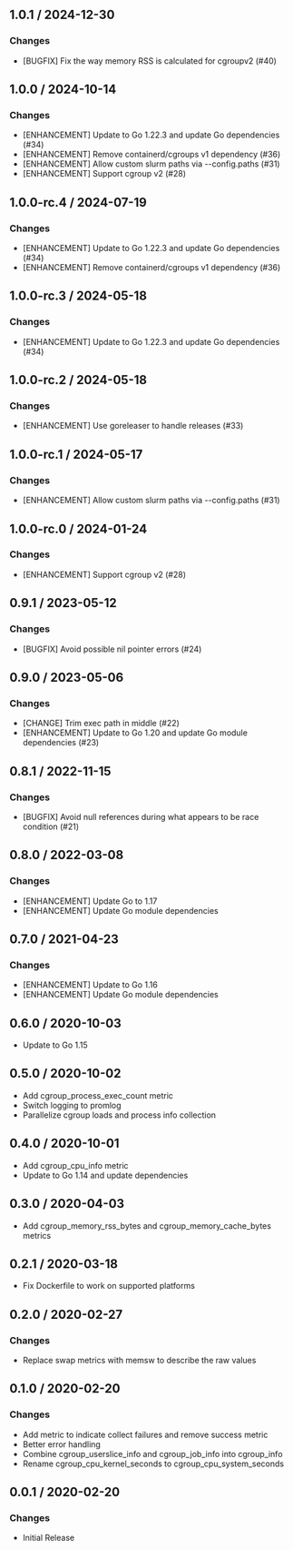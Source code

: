 ## 1.0.1 / 2024-12-30

### Changes

* [BUGFIX] Fix the way memory RSS is calculated for cgroupv2 (#40)

## 1.0.0 / 2024-10-14

### Changes

* [ENHANCEMENT] Update to Go 1.22.3 and update Go dependencies (#34)
* [ENHANCEMENT] Remove containerd/cgroups v1 dependency (#36)
* [ENHANCEMENT] Allow custom slurm paths via --config.paths (#31)
* [ENHANCEMENT] Support cgroup v2 (#28)

## 1.0.0-rc.4 / 2024-07-19

### Changes

* [ENHANCEMENT] Update to Go 1.22.3 and update Go dependencies (#34)
* [ENHANCEMENT] Remove containerd/cgroups v1 dependency (#36)

## 1.0.0-rc.3 / 2024-05-18

### Changes

* [ENHANCEMENT] Update to Go 1.22.3 and update Go dependencies (#34)

## 1.0.0-rc.2 / 2024-05-18

### Changes

* [ENHANCEMENT] Use goreleaser to handle releases (#33)

## 1.0.0-rc.1 / 2024-05-17

### Changes

* [ENHANCEMENT] Allow custom slurm paths via --config.paths (#31)

## 1.0.0-rc.0 / 2024-01-24

### Changes

* [ENHANCEMENT] Support cgroup v2 (#28)

## 0.9.1 / 2023-05-12

### Changes

* [BUGFIX] Avoid possible nil pointer errors (#24)

## 0.9.0 / 2023-05-06

### Changes

* [CHANGE] Trim exec path in middle (#22)
* [ENHANCEMENT] Update to Go 1.20 and update Go module dependencies (#23)

## 0.8.1 / 2022-11-15

### Changes

* [BUGFIX] Avoid null references during what appears to be race condition (#21)

## 0.8.0 / 2022-03-08

### Changes

* [ENHANCEMENT] Update Go to 1.17
* [ENHANCEMENT] Update Go module dependencies

## 0.7.0 / 2021-04-23

### Changes

* [ENHANCEMENT] Update to Go 1.16
* [ENHANCEMENT] Update Go module dependencies

## 0.6.0 / 2020-10-03

* Update to Go 1.15

## 0.5.0 / 2020-10-02

* Add cgroup_process_exec_count metric
* Switch logging to promlog
* Parallelize cgroup loads and process info collection

## 0.4.0 / 2020-10-01

* Add cgroup_cpu_info metric
* Update to Go 1.14 and update dependencies

## 0.3.0 / 2020-04-03

* Add cgroup_memory_rss_bytes and cgroup_memory_cache_bytes metrics

## 0.2.1 / 2020-03-18

* Fix Dockerfile to work on supported platforms

## 0.2.0 / 2020-02-27

### Changes

* Replace swap metrics with memsw to describe the raw values

## 0.1.0 / 2020-02-20

### Changes

* Add metric to indicate collect failures and remove success metric
* Better error handling
* Combine cgroup_userslice_info and cgroup_job_info into cgroup_info
* Rename cgroup_cpu_kernel_seconds to cgroup_cpu_system_seconds

## 0.0.1 / 2020-02-20

### Changes

* Initial Release

